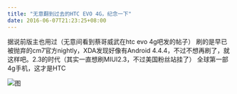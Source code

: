 ```yaml
---
title: "无意翻到过去的HTC EVO 4G，纪念一下"
date: 2016-06-07T21:23:25+08:00
---
```

据说前版主也用过（无意间看到蔡哥威武在htc evo 4g吧发的帖子）
刷的是早已被抛弃的cm7官方nightly，XDA发现好像有Android 4.4.4，不过不想再刷了，就这样吧。2.3的时代（其实一直想刷MIUI2.3，不过美国粉丝站挂了）
全球第一部4g手机，这才是HTC

![图](https://attach.bbs.miui.com/forum/201606/07/142116aicciu1icv11idiu.jpg.thumb.jpg)
